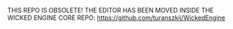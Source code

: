 THIS REPO IS OBSOLETE! THE EDITOR HAS BEEN MOVED INSIDE THE WICKED ENGINE CORE REPO:
https://github.com/turanszkij/WickedEngine
